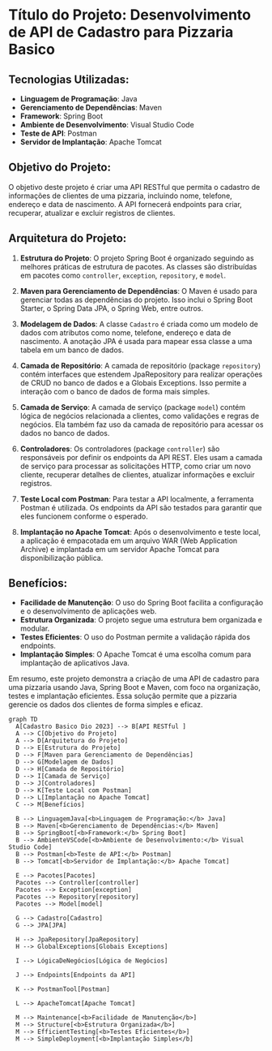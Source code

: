# Título do Projeto: Desenvolvimento de API de Cadastro para Pizzaria Basico

## Tecnologias Utilizadas:
- **Linguagem de Programação**: Java
- **Gerenciamento de Dependências**: Maven
- **Framework**: Spring Boot
- **Ambiente de Desenvolvimento**: Visual Studio Code
- **Teste de API**: Postman
- **Servidor de Implantação**: Apache Tomcat

## Objetivo do Projeto:
O objetivo deste projeto é criar uma API RESTful que permita o cadastro de informações de clientes de uma pizzaria, incluindo nome, telefone, endereço e data de nascimento. A API fornecerá endpoints para criar, recuperar, atualizar e excluir registros de clientes.

## Arquitetura do Projeto:

1. **Estrutura do Projeto**: O projeto Spring Boot é organizado seguindo as melhores práticas de estrutura de pacotes. As classes são distribuídas em pacotes como `controller`, `exception`, `repository`, e `model`.

2. **Maven para Gerenciamento de Dependências**: O Maven é usado para gerenciar todas as dependências do projeto. Isso inclui o Spring Boot Starter, o Spring Data JPA, o Spring Web, entre outros.

3. **Modelagem de Dados**: A classe `Cadastro` é criada como um modelo de dados com atributos como nome, telefone, endereço e data de nascimento. A anotação JPA é usada para mapear essa classe a uma tabela em um banco de dados.

4. **Camada de Repositório**: A camada de repositório (package `repository`) contém interfaces que estendem JpaRepository para realizar operações de CRUD no banco de dados e a Globais Exceptions. Isso permite a interação com o banco de dados de forma mais simples.

5. **Camada de Serviço**: A camada de serviço (package `model`) contém lógica de negócios relacionada a clientes, como validações e regras de negócios. Ela também faz uso da camada de repositório para acessar os dados no banco de dados.

6. **Controladores**: Os controladores (package `controller`) são responsáveis por definir os endpoints da API REST. Eles usam a camada de serviço para processar as solicitações HTTP, como criar um novo cliente, recuperar detalhes de clientes, atualizar informações e excluir registros.

7. **Teste Local com Postman**: Para testar a API localmente, a ferramenta Postman é utilizada. Os endpoints da API são testados para garantir que eles funcionem conforme o esperado.

8. **Implantação no Apache Tomcat**: Após o desenvolvimento e teste local, a aplicação é empacotada em um arquivo WAR (Web Application Archive) e implantada em um servidor Apache Tomcat para disponibilização pública.

## Benefícios:

- **Facilidade de Manutenção**: O uso do Spring Boot facilita a configuração e o desenvolvimento de aplicações web.
- **Estrutura Organizada**: O projeto segue uma estrutura bem organizada e modular.
- **Testes Eficientes**: O uso do Postman permite a validação rápida dos endpoints.
- **Implantação Simples**: O Apache Tomcat é uma escolha comum para implantação de aplicativos Java.

Em resumo, este projeto demonstra a criação de uma API de cadastro para uma pizzaria usando Java, Spring Boot e Maven, com foco na organização, testes e implantação eficientes. Essa solução permite que a pizzaria gerencie os dados dos clientes de forma simples e eficaz.

```mermaid
graph TD
  A[Cadastro Basico Dio 2023] --> B[API RESTful ]
  A --> C[Objetivo do Projeto]
  A --> D[Arquitetura do Projeto]
  D --> E[Estrutura do Projeto]
  D --> F[Maven para Gerenciamento de Dependências]
  D --> G[Modelagem de Dados]
  D --> H[Camada de Repositório]
  D --> I[Camada de Serviço]
  D --> J[Controladores]
  D --> K[Teste Local com Postman]
  D --> L[Implantação no Apache Tomcat]
  C --> M[Benefícios]

  B --> LinguagemJava[<b>Linguagem de Programação:</b> Java]
  B --> Maven[<b>Gerenciamento de Dependências:</b> Maven]
  B --> SpringBoot[<b>Framework:</b> Spring Boot]
  B --> AmbienteVSCode[<b>Ambiente de Desenvolvimento:</b> Visual Studio Code]
  B --> Postman[<b>Teste de API:</b> Postman]
  B --> Tomcat[<b>Servidor de Implantação:</b> Apache Tomcat]

  E --> Pacotes[Pacotes]
  Pacotes --> Controller[controller]
  Pacotes --> Exception[exception]
  Pacotes --> Repository[repository]
  Pacotes --> Model[model]

  G --> Cadastro[Cadastro]
  G --> JPA[JPA]

  H --> JpaRepository[JpaRepository]
  H --> GlobalExceptions[Globais Exceptions]

  I --> LógicaDeNegócios[Lógica de Negócios]

  J --> Endpoints[Endpoints da API]

  K --> PostmanTool[Postman]

  L --> ApacheTomcat[Apache Tomcat]

  M --> Maintenance[<b>Facilidade de Manutenção</b>]
  M --> Structure[<b>Estrutura Organizada</b>]
  M --> EfficientTesting[<b>Testes Eficientes</b>]
  M --> SimpleDeployment[<b>Implantação Simples</b]

```

